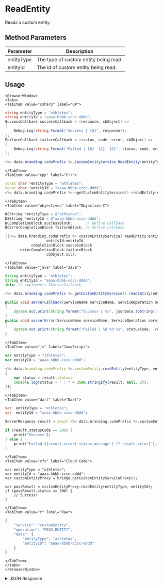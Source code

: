 # ReadEntity

Reads a custom entity.

<PartialServop service_name="customEntity" operation_name="READ_ENTITY" />

## Method Parameters
Parameter | Description
--------- | -----------
entityType | The type of custom entity being read. 
entityId | The id of custom entity being read. 

## Usage

```mdx-code-block
<BrowserWindow>
<Tabs>
<TabItem value="csharp" label="C#">
```

```csharp
string entityType = "athletes";
string entityId = "aaaa-bbbb-cccc-dddd";
SuccessCallback successCallback = (response, cbObject) =>
{
    Debug.Log(string.Format("Success | {0}", response));
};
FailureCallback failureCallback = (status, code, error, cbObject) =>
{
    Debug.Log(string.Format("Failed | {0}  {1}  {2}", status, code, error));
};

<%= data.branding.codePrefix %>.CustomEntityService.ReadEntity(entityType, entityId, successCallback, failureCallback);
```

```mdx-code-block
</TabItem>
<TabItem value="cpp" label="C++">
```

```cpp
const char *entityType = "athletes";
const char *entityId = "aaaa-bbbb-cccc-dddd";
<%= data.branding.codePrefix %>->getCustomEntityService()->readEntity(entityType, entityId, this);
```

```mdx-code-block
</TabItem>
<TabItem value="objectivec" label="Objective-C">
```

```objectivec
NSString *entityType = @"athletes";
NSString *entityId = @"aaaa-bbbb-cccc-dddd";
BCCompletionBlock successBlock;      // define callback
BCErrorCompletionBlock failureBlock; // define callback

[[<%= data.branding.codePrefix %> customEntityService] readEntity:entityType
                   entityId:entityId
            completionBlock:successBlock
       errorCompletionBlock:failureBlock
                   cbObject:nil];
```

```mdx-code-block
</TabItem>
<TabItem value="java" label="Java">
```

```java
String entityType = "athletes";
String entityId = "aaaa-bbbb-cccc-dddd";
this; // implements IServerCallback

<%= data.branding.codePrefix %>.getCustomEntityService().readEntity(entityType, entityId, this);

public void serverCallback(ServiceName serviceName, ServiceOperation serviceOperation, JSONObject jsonData)
{
    System.out.print(String.format("Success | %s", jsonData.toString()));
}
public void serverError(ServiceName serviceName, ServiceOperation serviceOperation, int statusCode, int reasonCode, String jsonError)
{
    System.out.print(String.format("Failed | %d %d %s", statusCode,  reasonCode, jsonError.toString()));
}
```

```mdx-code-block
</TabItem>
<TabItem value="js" label="JavaScript">
```

```javascript
var entityType = "athletes";
var entityId = "aaaa-bbbb-cccc-dddd";

<%= data.branding.codePrefix %>.customEntity.readEntity(entityType, entityId, result =>
{
    var status = result.status;
    console.log(status + " : " + JSON.stringify(result, null, 2));
});
```

```mdx-code-block
</TabItem>
<TabItem value="dart" label="Dart">
```

```dart
var  entityType = "athletes";
var  entityId = "aaaa-bbbb-cccc-dddd";

ServerResponse result = await <%= data.branding.codePrefix %>.customEntityService.readEntity(entityType:entityType, entityId:entityId);

if (result.statusCode == 200) {
    print("Success");
} else {
    print("Failed ${result.error['status_message'] ?? result.error}");
}
```

```mdx-code-block
</TabItem>
<TabItem value="cfs" label="Cloud Code">
```

```cfscript
var entityType = "athletes";
var entityId = "aaaa-bbbb-cccc-dddd";
var customEntityProxy = bridge.getCustomEntityServiceProxy();

var postResult = customEntityProxy.readEntity(entityType, entityId);
if (postResult.status == 200) {
    // Success!
}
```

```mdx-code-block
</TabItem>
<TabItem value="r" label="Raw">
```

```r
{
	"service": "customEntity",
	"operation": "READ_ENTITY",
	"data": {
		"entityType": "athletes",
		"entityId": "aaaa-bbbb-cccc-dddd"
	}
}
```

```mdx-code-block
</TabItem>
</Tabs>
</BrowserWindow>
```

<details>
<summary>JSON Response</summary>

```json
{
  "status": 200,
  "data": {
    "entityId": "f9d91cda-3ece-447c-xxxx-046fa026520c",
    "version": 1,
    "acl": {
      "other": 1
    },
    "ownerId": null,
    "expiresAt": null,
    "timeToLive": null,
    "createdAt": 1573537595505,
    "updatedAt": 1573537595505,
    "entityType": "athletes",
    "data": {
      "firstName": "Super",
      "surName": "Star",
      "position": "forward",
      "goals": 2,
      "assists": 4
    },
    "_serverTime": 1637946319239
  }
}
```
</details>

